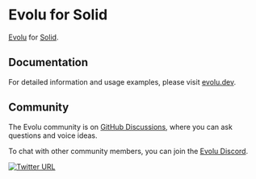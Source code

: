 # Evolu for Solid

[Evolu](https://github.com/evoluhq/evolu) for [Solid](https://www.solidjs.com).

## Documentation

For detailed information and usage examples, please visit [evolu.dev](https://www.evolu.dev).

## Community

The Evolu community is on [GitHub Discussions](https://github.com/evoluhq/evolu/discussions), where you can ask questions and voice ideas.

To chat with other community members, you can join the [Evolu Discord](https://discord.gg/2J8yyyyxtZ).

[![Twitter URL](https://img.shields.io/twitter/url/https/twitter.com/evoluhq.svg?style=social&label=Follow%20%40evoluhq)](https://twitter.com/evoluhq)

